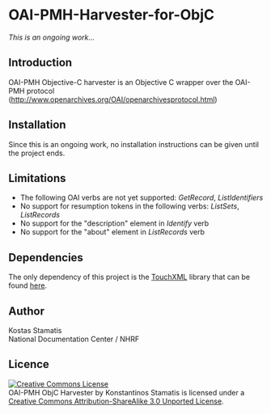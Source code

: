 OAI-PMH-Harvester-for-ObjC
==========================

*This is an ongoing work...*

Introduction
------------
OAI-PMH Objective-C harvester is an Objective C wrapper over the OAI-PMH protocol (http://www.openarchives.org/OAI/openarchivesprotocol.html)

Installation
------------
Since this is an ongoing work, no installation instructions can be given until the project ends.

Limitations
-----------
- The following OAI verbs are not yet supported: <i>GetRecord</i>, <i>ListIdentifiers</i>
- No support for resumption tokens in the following verbs: <i>ListSets</i>, <i>ListRecords</i>
- No support for the "description" element in <i>Identify</i> verb
- No support for the "about" element in <i>ListRecords</i> verb

Dependencies
------------
The only dependency of this project is the <a href="https://github.com/TouchCode/TouchXML">TouchXML</a> library that can be found <a href="https://github.com/TouchCode/TouchXML">here</a>.

Author
------------

Kostas Stamatis<br/>
National Documentation Center / NHRF

Licence
------------
<a rel="license" href="http://creativecommons.org/licenses/by-sa/3.0/deed.en_US"><img alt="Creative Commons License" style="border-width:0" src="http://i.creativecommons.org/l/by-sa/3.0/88x31.png" /></a><br /><span xmlns:dct="http://purl.org/dc/terms/" property="dct:title">OAI-PMH ObjC Harvester</span> by <span xmlns:cc="http://creativecommons.org/ns#" property="cc:attributionName">Konstantinos Stamatis</span> is licensed under a <a rel="license" href="http://creativecommons.org/licenses/by-sa/3.0/deed.en_US">Creative Commons Attribution-ShareAlike 3.0 Unported License</a>.